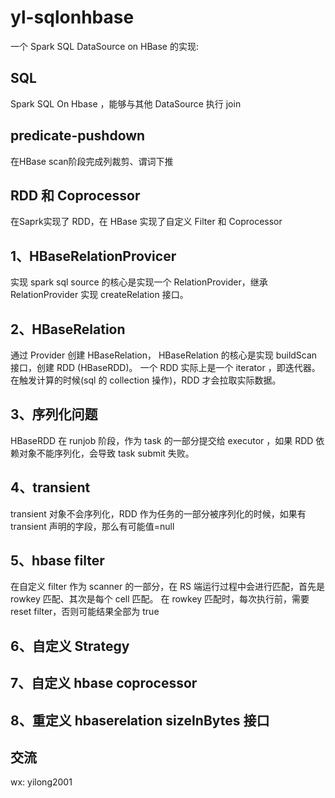 # yl-sqlonhbase
一个 Spark SQL DataSource on HBase 的实现:
## SQL
 Spark SQL On Hbase ，能够与其他 DataSource 执行 join 
## predicate-pushdown
 在HBase scan阶段完成列裁剪、谓词下推
## RDD 和 Coprocessor
 在Saprk实现了 RDD，在 HBase 实现了自定义 Filter 和 Coprocessor

## 1、HBaseRelationProvicer
实现 spark sql source 的核心是实现一个 RelationProvider，继承 RelationProvider 实现 createRelation 接口。

## 2、HBaseRelation
通过 Provider 创建 HBaseRelation， HBaseRelation 的核心是实现 buildScan 接口，创建 RDD (HBaseRDD)。
一个 RDD 实际上是一个 iterator<InternalRow> ，即迭代器。在触发计算的时候(sql 的 collection 操作)，RDD 才会拉取实际数据。

## 3、序列化问题 
HBaseRDD 在 runjob 阶段，作为 task 的一部分提交给 executor ，如果 RDD 依赖对象不能序列化，会导致 task submit 失败。

## 4、transient 
transient 对象不会序列化，RDD 作为任务的一部分被序列化的时候，如果有 transient 声明的字段，那么有可能值=null

## 5、hbase filter
在自定义 filter 作为 scanner 的一部分，在 RS 端运行过程中会进行匹配，首先是 rowkey 匹配、其次是每个 cell 匹配。
在 rowkey 匹配时，每次执行前，需要 reset filter，否则可能结果全部为 true

## 6、自定义 Strategy

## 7、自定义 hbase coprocessor

## 8、重定义 hbaserelation  sizeInBytes 接口

## 交流
wx: yilong2001
